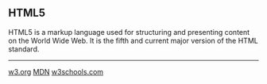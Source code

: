 ## HTML5

HTML5 is a markup language used for structuring and presenting content on the 
World Wide Web. It is the fifth and current major version of the HTML standard.

<hr>
<div class="button-group small align-right">
  <a class="button w3c" href="https://www.w3.org/TR/2010/WD-html5-20100624/"><i class="fas fa-book"></i> w3.org</a>
  <a class="button mdn" href="https://developer.mozilla.org/en-US/docs/Web/Guide/HTML/HTML5"><i class="fas fa-book"></i> MDN</a>
  <a class="button w3schools" href="https://www.w3schools.com/html/default.asp"><i class="fas fa-book"></i> w3schools<span class="com">.com</span></a>
</div>
